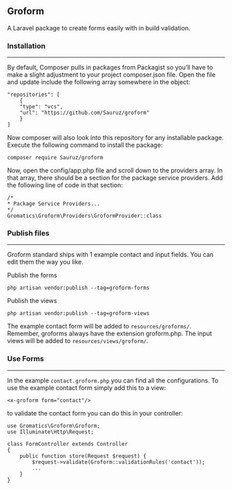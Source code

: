 ## Groform
A Laravel package to create forms easily with in build validation.

### Installation
___
By default, Composer pulls in packages from Packagist so you’ll have to make a slight adjustment to your project composer.json file. Open the file and update include the following array somewhere in the object:
````
"repositories": [
    {
    "type": "vcs",
    "url": "https://github.com/Sauruz/groform"
    }
]
````

Now composer will also look into this repository for any installable package. Execute the following command to install the package:

````
composer require Sauruz/groform
````

Now, open the config/app.php file and scroll down to the providers array. In that array, there should be a section for the package service providers. Add the following line of code in that section:

```
/*
* Package Service Providers...
*/
Gromatics\Groform\Providers\GroformProvider::class
```

### Publish files
___
Groform standard ships with 1 example contact and input fields. You can edit them the way you like.

Publish the forms
````
php artisan vendor:publish --tag=groform-forms
````
Publish the views
````
php artisan vendor:publish --tag=groform-views
````

The example contact form will be added to `resources/groforms/`. Remember, groforms always have the extension groform.php.
The input views will be added to `resources/views/groform/`.

### Use Forms
___
In the example `contact.groform.php` you can find all the configurations. 
To use the example contact form simply add this to a view:
````
<x-groform form="contact"/>
````

to validate the contact form you can do this in your controller:

````
use Gromatics\Groform\Groform;
use Illuminate\Http\Request;

class FormController extends Controller
{
    public function store(Request $request) {
        $request->validate(Groform::validationRules('contact'));
        ...
    }
}
````
